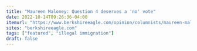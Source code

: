 ```yaml
---
title: "Maureen Maloney: Question 4 deserves a 'no' vote"
date: 2022-10-14T09:26:36-04:00
itemurl: "https://www.berkshireeagle.com/opinion/columnists/maureen-maloney-no-on-4/article_1427aba4-4a72-11ed-8776-6f0670ed2894.html"
sites: "berkshireeagle.com"
tags: ["featured", "illegal immigration"]
draft: false
---
```


